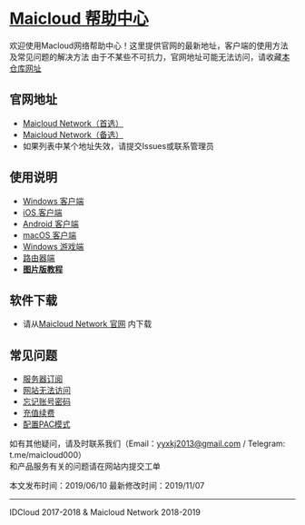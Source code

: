 # [Maicloud 帮助中心](/README.md)

欢迎使用Macloud网络帮助中心！这里提供官网的最新地址，客户端的使用方法及常见问题的解决方法
由于不某些不可抗力，官网地址可能无法访问，请收藏[本仓库网址](https://github.com/yyxkj2013/Maicloud)

## 官网地址
- [Maicloud Network（首选）](https://www.maicloud.vip) 
- [Maicloud Network（备选）](https://maicloud.vip) 
- 如果列表中某个地址失效，请提交Issues或联系管理员

## 使用说明
- [Windows 客户端](/help/windows.md)
- [iOS 客户端](help/ios.md)
- [Android 客户端](help/android.md)
- [macOS 客户端](help/macos.md)
- [Windows 游戏端](help/sstap.md)
- [路由器端](help/router.md)
- [**图片版教程**](https://www.maicloud.vip/user/announcement)

## 软件下载
- 请从[Maicloud Network 官网](https://www.maicloud.vip) 内下载

## 常见问题
- [服务器订阅](help/subscribe.md)
- [网站无法访问](help/siteaccess.md)
- [忘记账号密码](help/password.md)
- [充值续费](help/pay.md)
- [配置PAC模式](help/pac.md)



如有其他疑问，请及时联系我们（Email：yyxkj2013@gmail.com / Telegram: t.me/maicloud000）  
和产品服务有关的问题请在网站内提交工单 

本文发布时间：2019/06/10
最新修改时间：2019/11/07

---

IDCloud 2017-2018 & Maicloud Network 2018-2019
